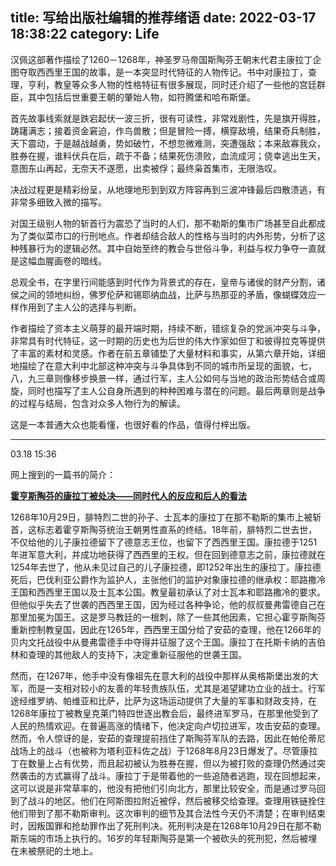 title: 写给出版社编辑的推荐绪语
date: 2022-03-17 18:38:22
category: Life
---

汉佩这部著作描绘了1260－1268年，神圣罗马帝国斯陶芬王朝末代君主康拉丁企图夺取西西里王国的故事，是一本突显时代特征的人物传记。书中对康拉丁，查理，亨利，教皇等众多人物的性格特征有很多展现，同时还介绍了一些他的宫廷群臣，其中包括后世重要王朝的肇始人物，如符腾堡和哈布斯堡。

首先故事线索就是跌宕起伏一波三折，很有可读性，非常戏剧性，先是旗开得胜，踌躇满志；接着资金窘迫，作鸟兽散；但是冒险一搏，横穿敌境，结果奇兵制胜，天下震动，于是越战越勇，势如破竹，不想忽微难测，突遭强敌；本来敌寡我众，胜券在握，谁料伏兵在后，疏于不备；结果死伤溃败，血流成河；侥幸逃出生天，意图东山再起，无奈天不遂愿，出卖被俘；最终枭首集市，无限浩叹。

决战过程更是精彩纷呈，从地理地形到到双方阵容再到三波冲锋最后四散溃逃，有非常多细致入微的描写。

对国王级别人物的斩首行为震恐了当时的人们，那不勒斯的集市广场甚至自此都成为了类似菜市口的行刑地点。作者却结合敌人的性格与当时的内外形势，分析了这种残暴行为的逻辑必然。其中自始至终的教会与世俗斗争，利益与权力争夺一直就是这幅血腥画卷的暗线。

总观全书，在字里行间能感到时代作为背景式的存在，皇帝与诸侯的财产分割，诸侯之间的领地纠纷，佛罗伦萨和锡耶纳血战，比萨与热那亚的矛盾，像蝴蝶效应一样作用到了主人公的选择与判断。

作者描绘了资本主义萌芽的最开端时期，持续不断，错综复杂的党派冲突与斗争，非常具有时代特征，这一时期的历史也为后世的伟大作家如但丁和彼得拉克等提供了丰富的素材和灵感。作者在前五章铺垫了大量材料和事实，从第六章开始，详细地描绘了在意大利中北部这种冲突与斗争具体到不同的城市所呈现的面貌，七，八，九三章则像移步换景一样，通过行军，主人公如何与当地的政治形势结合或周旋，同时也描写了主人公自身所遇到的种种困难与潜在的问题。最后两章则是战争的过程与结局，包含对众多人物行为的解读。

这是一本普通大众也能看懂，也很好看的作品，值得付梓出版。

---
03.18 15:36

网上搜到的一篇书的简介：

**[霍亨斯陶芬的康拉丁被处决——同时代人的反应和后人的看法](https://www.grin.com/document/180488)**

1268年10月29日，腓特烈二世的孙子、士瓦本的康拉丁在那不勒斯的集市上被斩首，这标志着霍亨斯陶芬统治王朝男性直系的终结。18年前，腓特烈二世去世，不仅给他的儿子康拉德留下了德意志王位，也留下了西西里王国。康拉德于1251年进军意大利，并成功地获得了西西里的王权。但在回到德意志之前，康拉德就在1254年去世了，他从未见过自己的儿子康拉德，即1252年出生的康拉丁。康拉德死后，巴伐利亚公爵作为监护人，主张他们的监护对象康拉德的继承权：耶路撒冷王国和西西里王国以及士瓦本公国。教皇最初承认了对士瓦本和耶路撒冷的要求。但他似乎失去了世袭的西西里王国，因为经过各种争论，他的叔叔曼弗雷德自己在那里加冕为国王。这是罗马教廷的一根刺，除了一些其他因素，它担心霍亨斯陶芬重新控制教皇国，因此在1265年，西西里王国分给了安茹的查理，他在1266年的贝内文托战役中从曼弗雷德手中夺得并征服了这个王国。康拉丁在托斯卡纳的吉伯林和查理的其他敌人的支持下，决定重新征服他的世袭王国。

然而，在1267年，他手中没有像祖先在意大利的战役中那样从奥格斯堡出发的大军，而是一支相对较小的友善的年轻贵族队伍，尤其是渴望建功立业的战士。行军途经维罗纳、帕维亚和比萨，比萨为这场运动提供了大量的军事和财政支持，在1268年康拉丁被教皇克莱门特四世逐出教会后，最终进军罗马，在那里他受到了人民的热情欢迎。在普遍高涨的情绪下，他决定向卢切拉进军，攻击安茹的查理。然而，令人惊讶的是，安茹的查理提前挡住了斯陶芬军队的去路，因此在帕伦蒂尼战场上的战斗（也被称为塔利亚科佐之战）于1268年8月23日爆发了。尽管康拉丁在数量上占有优势，而且起初被认为胜券在握，但以为被打败的查理仍然通过突然袭击的方式赢得了战斗。康拉丁于是带着他的一些追随者逃跑，现在回想起来，这可以说是非常草率的，他没有把他们引向北方，那里比较安全，而是通过罗马回到了战斗的地区。他们在阿斯图拉附近被俘，然后被移交给查理。查理用铁链拴住他们带到了那不勒斯审判。这次审判的细节及其合法性今天仍不清楚；在审判结束时，因叛国罪和抢劫罪作出了死刑判决。死刑判决是在1268年10月29日在那不勒斯东端的市场上执行的。16岁的年轻斯陶芬是第一个被砍头的死刑犯，然后被埋在未被祭祀的土地上。
